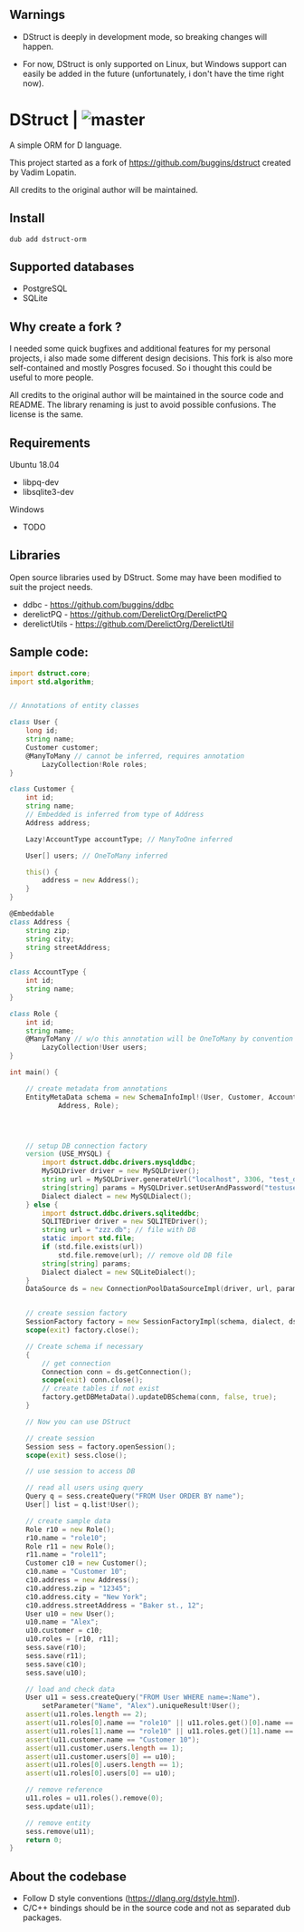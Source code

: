 Warnings
--------------------

* DStruct is deeply in development mode, so breaking changes will happen.

* For now, DStruct is only supported on Linux, but Windows support can easily be added in the future (unfortunately, i don't have the time right now).

DStruct | ![master](https://github.com/joaovsq/DStruct/workflows/Default/badge.svg?branch=master)
==========

A simple ORM for D language.

This project started as a fork of https://github.com/buggins/dstruct created by Vadim Lopatin.

All credits to the original author will be maintained.

Install
--------------------

``` dub add dstruct-orm ```

Supported databases
--------------------

* PostgreSQL
* SQLite

Why create a fork ?
--------------------

I needed some quick bugfixes and additional features for my personal projects, i also made some different design decisions. This fork is also more self-contained and mostly Posgres focused. So i thought this could be useful to more people.

All credits to the original author will be maintained in the source code and README. The library renaming is just to avoid possible confusions. The license is the same.

Requirements
--------------------

Ubuntu 18.04

* libpq-dev
* libsqlite3-dev

Windows 

* TODO 

Libraries
--------------------

Open source libraries used by DStruct. Some may have been modified to suit the project needs.

* ddbc - https://github.com/buggins/ddbc
* derelictPQ - https://github.com/DerelictOrg/DerelictPQ
* derelictUtils - https://github.com/DerelictOrg/DerelictUtil

Sample code:
--------------------

```D
import dstruct.core;
import std.algorithm;


// Annotations of entity classes

class User {
    long id;
    string name;
    Customer customer;
    @ManyToMany // cannot be inferred, requires annotation
        LazyCollection!Role roles;
}

class Customer {
    int id;
    string name;
    // Embedded is inferred from type of Address
    Address address;

    Lazy!AccountType accountType; // ManyToOne inferred

    User[] users; // OneToMany inferred

    this() {
        address = new Address();
    }
}

@Embeddable
class Address {
    string zip;
    string city;
    string streetAddress;
}

class AccountType {
    int id;
    string name;
}

class Role {
    int id;
    string name;
    @ManyToMany // w/o this annotation will be OneToMany by convention
        LazyCollection!User users;
}

int main() {

    // create metadata from annotations
    EntityMetaData schema = new SchemaInfoImpl!(User, Customer, AccountType, 
            Address, Role);




    // setup DB connection factory
    version (USE_MYSQL) {
        import dstruct.ddbc.drivers.mysqlddbc;
        MySQLDriver driver = new MySQLDriver();
        string url = MySQLDriver.generateUrl("localhost", 3306, "test_db");
        string[string] params = MySQLDriver.setUserAndPassword("testuser", "testpasswd");
        Dialect dialect = new MySQLDialect();
    } else {
        import dstruct.ddbc.drivers.sqliteddbc;
        SQLITEDriver driver = new SQLITEDriver();
        string url = "zzz.db"; // file with DB
        static import std.file;
        if (std.file.exists(url))
            std.file.remove(url); // remove old DB file
        string[string] params;
        Dialect dialect = new SQLiteDialect();
    }
    DataSource ds = new ConnectionPoolDataSourceImpl(driver, url, params);


    // create session factory
    SessionFactory factory = new SessionFactoryImpl(schema, dialect, ds);
    scope(exit) factory.close();

    // Create schema if necessary
    {
        // get connection
        Connection conn = ds.getConnection();
        scope(exit) conn.close();
        // create tables if not exist
        factory.getDBMetaData().updateDBSchema(conn, false, true);
    }

    // Now you can use DStruct

    // create session
    Session sess = factory.openSession();
    scope(exit) sess.close();

    // use session to access DB

    // read all users using query
    Query q = sess.createQuery("FROM User ORDER BY name");
    User[] list = q.list!User();

    // create sample data
    Role r10 = new Role();
    r10.name = "role10";
    Role r11 = new Role();
    r11.name = "role11";
    Customer c10 = new Customer();
    c10.name = "Customer 10";
    c10.address = new Address();
    c10.address.zip = "12345";
    c10.address.city = "New York";
    c10.address.streetAddress = "Baker st., 12";
    User u10 = new User();
    u10.name = "Alex";
    u10.customer = c10;
    u10.roles = [r10, r11];
    sess.save(r10);
    sess.save(r11);
    sess.save(c10);
    sess.save(u10);

    // load and check data
    User u11 = sess.createQuery("FROM User WHERE name=:Name").
        setParameter("Name", "Alex").uniqueResult!User();
    assert(u11.roles.length == 2);
    assert(u11.roles[0].name == "role10" || u11.roles.get()[0].name == "role11");
    assert(u11.roles[1].name == "role10" || u11.roles.get()[1].name == "role11");
    assert(u11.customer.name == "Customer 10");
    assert(u11.customer.users.length == 1);
    assert(u11.customer.users[0] == u10);
    assert(u11.roles[0].users.length == 1);
    assert(u11.roles[0].users[0] == u10);

    // remove reference
    u11.roles = u11.roles().remove(0);
    sess.update(u11);

    // remove entity
    sess.remove(u11);
    return 0;
}
```

About the codebase
--------------------

* Follow D style conventions (https://dlang.org/dstyle.html).
* C/C++ bindings should be in the source code and not as separated dub packages.
